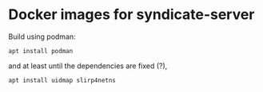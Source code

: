 # Docker images for syndicate-server

Build using podman:

    apt install podman

and at least until the dependencies are fixed (?),

    apt install uidmap slirp4netns
